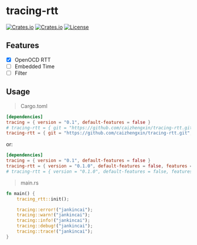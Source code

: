 # tracing-rtt

[![Crates.io](https://img.shields.io/crates/v/tracing-rtt)](https://crates.io/crates/tracing-rtt)
[![Crates.io](https://img.shields.io/crates/d/tracing-rtt)](https://crates.io/crates/tracing-rtt)
[![License](https://img.shields.io/crates/l/tracing-rtt)](LICENSE-MIT)

## Features

- [x] OpenOCD RTT
- [ ] Embedded Time
- [ ] Filter

## Usage

> Cargo.toml

```toml
[dependencies]
tracing = { version = "0.1", default-features = false }
# tracing-rtt = { git = "https://github.com/caizhengxin/tracing-rtt.git", default-features = false, features = ["alloc"] }
tracing-rtt = { git = "https://github.com/caizhengxin/tracing-rtt.git", default-features = false, features = ["heapless"] }
```

or:

```toml
[dependencies]
tracing = { version = "0.1", default-features = false }
tracing-rtt = { version = "0.1.0", default-features = false, features = ["heapless"] }
# tracing-rtt = { version = "0.1.0", default-features = false, features = ["alloc"] }
```

> main.rs

```rust
fn main() {
    tracing_rtt::init();

    tracing::error!("jankincai");
    tracing::warn!("jankincai");
    tracing::info!("jankincai");
    tracing::debug!("jankincai");
    tracing::trace!("jankincai");
}
```
